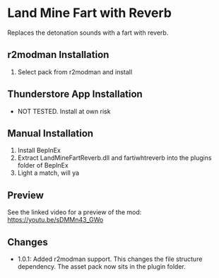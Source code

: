 # Land Mine Fart with Reverb
Replaces the detonation sounds with a fart with reverb.

## r2modman Installation
1. Select pack from r2modman and install

## Thunderstore App Installation
- NOT TESTED. Install at own risk

## Manual Installation
1. Install BepInEx
2. Extract LandMineFartReverb.dll and fartiwhtreverb into the plugins folder of BepInEx
3. Light a match, will ya

## Preview
See the linked video for a preview of the mod: https://youtu.be/sDMMn43_GWo

## Changes
- 1.0.1: Added r2modman support. This changes the file structure dependency. The asset pack now sits in the plugin folder.